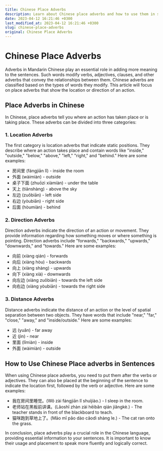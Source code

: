 ```yaml
---
title: Chinese Place Adverbs
description: Learn about Chinese place adverbs and how to use them in sentences.
date: 2023-04-12 16:21:46 +0300
last_modified_at: 2023-04-12 16:21:46 +0300
slug: chinese-place-adverbs
original: Chinese Place Adverbs
---
```

# Chinese Place Adverbs

Adverbs in Mandarin Chinese play an essential role in adding more meaning to the sentences. Such words modify verbs, adjectives, clauses, and other adverbs that convey the relationships between them. Chinese adverbs are classified based on the types of words they modify. This article will focus on place adverbs that show the location or direction of an action. 

## Place Adverbs in Chinese

In Chinese, place adverbs tell you where an action has taken place or is taking place. These adverbs can be divided into three categories:

### 1. Location Adverbs

The first category is location adverbs that indicate static positions. They describe where an action takes place and contain words like "inside," "outside," "below," "above," "left," "right," and "behind." Here are some examples:

- 房间里 (fángjiān lǐ) - inside the room
- 外面 (wàimiàn) - outside
- 桌子下面 (zhuōzi xiàmiàn) - under the table
- 天上 (tiānshàng) - above the sky
- 左边 (zuǒbiān) - left side
- 右边 (yòubiān) - right side
- 后面 (hòumiàn) - behind

### 2. Direction Adverbs

Direction adverbs indicate the direction of an action or movement. They provide information regarding how something moves or where something is pointing. Direction adverbs include "forwards," "backwards," "upwards," "downwards," and "towards." Here are some examples:

- 向前 (xiàng qián) - forwards
- 向后 (xiàng hòu) - backwards
- 向上 (xiàng shàng) - upwards
- 向下 (xiàng xià) - downwards
- 向左边 (xiàng zuǒbiān) - towards the left side
- 向右边 (xiàng yòubiān) - towards the right side

### 3. Distance Adverbs

Distance adverbs indicate the distance of an action or the level of spatial separation between two objects. They have words that include "near," "far," "close," "away," and "inside/outside." Here are some examples:

- 远 (yuǎn) - far away
- 近 (jìn) - near
- 里面 (lǐmiàn) - inside
- 外面 (wàimiàn) - outside

## How to Use Chinese Place adverbs in Sentences

When using Chinese place adverbs, you need to put them after the verbs or adjectives. They can also be placed at the beginning of the sentence to indicate the location first, followed by the verb or adjective. Here are some examples:

- 我在房间里睡觉。(Wǒ zài fángjiān lǐ shuìjiào.) - I sleep in the room.
- 老师站在黑板前讲课。(Lǎoshī zhàn zài hēibǎn qián jiǎngkè.) - The teacher stands in front of the blackboard to teach.
- 猫咪跑到草地上了。(Māo mī pǎo dào cǎodì shàng le.) - The cat ran onto the grass.

In conclusion, place adverbs play a crucial role in the Chinese language, providing essential information to your sentences. It is important to know their usage and placement to speak more fluently and logically correct.
